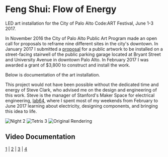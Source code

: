 # Feng Shui: Flow of Energy
LED art installation for the City of Palo Alto Code:ART Festival, June 1-3 2017.

In November 2016 the City of Palo Alto Public Art Program made an open call for proposals to reframe nine different sites in the city's downtown. In January 2017 I submitted a [proposal](https://github.com/mog96/feng-shui/blob/master/Proposal/README.md) for a public artwork to be installed on a street-facing stairwell of the public parking garage located at Bryant Street and University Avenue in downtown Palo Alto. In February 2017 I was awarded a grant of $3,800 to construct and install the work.

Below is documentation of the art installation.

This project would not have been possible without the dedicated time and energy of Steve Clark, who advised me on the design and engineering of this work. Steve is the manager of Stanford's Maker Space for electrical engineering, [lab64](https://ee.stanford.edu/student-resources/lab64), where I spent most of my weekends from February to June 2017 learning about electricity, designing components, and bringing this idea to life.

![Night 2](https://github.com/mog96/feng-shui/blob/master/Photos/fs_night-2.jpg)
![Tetris 3](https://github.com/mog96/feng-shui/blob/master/Photos/fs_tetris-3.jpg)
![Original Rendering](https://github.com/mog96/feng-shui/blob/master/Photos/fs_rendering.jpg)

## Video Documentation
[1](https://youtu.be/oLVM5IcPVkc) | [2](https://youtu.be/dPSsFCLT8qg) | [3](https://youtu.be/lC7Vd3WLPtw) | [4](https://youtu.be/9S1G6YgmWzg)
